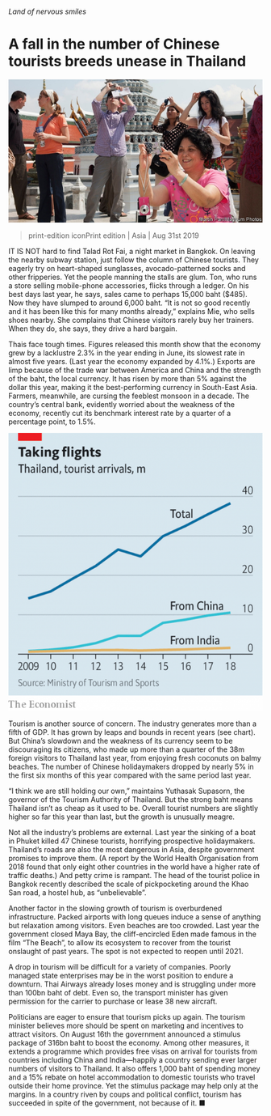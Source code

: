 ###### Land of nervous smiles

# A fall in the number of Chinese tourists breeds unease in Thailand 

![image](images/20190831_ASP503.jpg) 

> print-edition iconPrint edition | Asia | Aug 31st 2019 

IT IS NOT hard to find Talad Rot Fai, a night market in Bangkok. On leaving the nearby subway station, just follow the column of Chinese tourists. They eagerly try on heart-shaped sunglasses, avocado-patterned socks and other fripperies. Yet the people manning the stalls are glum. Ton, who runs a store selling mobile-phone accessories, flicks through a ledger. On his best days last year, he says, sales came to perhaps 15,000 baht ($485). Now they have slumped to around 6,000 baht. “It is not so good recently and it has been like this for many months already,” explains Mie, who sells shoes nearby. She complains that Chinese visitors rarely buy her trainers. When they do, she says, they drive a hard bargain. 

Thais face tough times. Figures released this month show that the economy grew by a lacklustre 2.3% in the year ending in June, its slowest rate in almost five years. (Last year the economy expanded by 4.1%.) Exports are limp because of the trade war between America and China and the strength of the baht, the local currency. It has risen by more than 5% against the dollar this year, making it the best-performing currency in South-East Asia. Farmers, meanwhile, are cursing the feeblest monsoon in a decade. The country’s central bank, evidently worried about the weakness of the economy, recently cut its benchmark interest rate by a quarter of a percentage point, to 1.5%. 

![image](images/20190831_ASC504.png) 

Tourism is another source of concern. The industry generates more than a fifth of GDP. It has grown by leaps and bounds in recent years (see chart). But China’s slowdown and the weakness of its currency seem to be discouraging its citizens, who made up more than a quarter of the 38m foreign visitors to Thailand last year, from enjoying fresh coconuts on balmy beaches. The number of Chinese holidaymakers dropped by nearly 5% in the first six months of this year compared with the same period last year. 

“I think we are still holding our own,” maintains Yuthasak Supasorn, the governor of the Tourism Authority of Thailand. But the strong baht means Thailand isn’t as cheap as it used to be. Overall tourist numbers are slightly higher so far this year than last, but the growth is unusually meagre. 

Not all the industry’s problems are external. Last year the sinking of a boat in Phuket killed 47 Chinese tourists, horrifying prospective holidaymakers. Thailand’s roads are also the most dangerous in Asia, despite government promises to improve them. (A report by the World Health Organisation from 2018 found that only eight other countries in the world have a higher rate of traffic deaths.) And petty crime is rampant. The head of the tourist police in Bangkok recently described the scale of pickpocketing around the Khao San road, a hostel hub, as “unbelievable”. 

Another factor in the slowing growth of tourism is overburdened infrastructure. Packed airports with long queues induce a sense of anything but relaxation among visitors. Even beaches are too crowded. Last year the government closed Maya Bay, the cliff-encircled Eden made famous in the film “The Beach”, to allow its ecosystem to recover from the tourist onslaught of past years. The spot is not expected to reopen until 2021. 

A drop in tourism will be difficult for a variety of companies. Poorly managed state enterprises may be in the worst position to endure a downturn. Thai Airways already loses money and is struggling under more than 100bn baht of debt. Even so, the transport minister has given permission for the carrier to purchase or lease 38 new aircraft. 

Politicians are eager to ensure that tourism picks up again. The tourism minister believes more should be spent on marketing and incentives to attract visitors. On August 16th the government announced a stimulus package of 316bn baht to boost the economy. Among other measures, it extends a programme which provides free visas on arrival for tourists from countries including China and India—happily a country sending ever larger numbers of visitors to Thailand. It also offers 1,000 baht of spending money and a 15% rebate on hotel accommodation to domestic tourists who travel outside their home province. Yet the stimulus package may help only at the margins. In a country riven by coups and political conflict, tourism has succeeded in spite of the government, not because of it. ■ 

